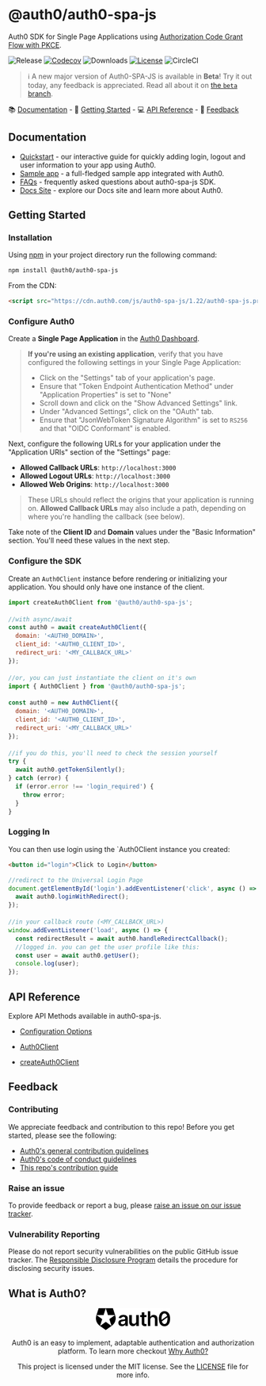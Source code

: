 # @auth0/auth0-spa-js

Auth0 SDK for Single Page Applications using [Authorization Code Grant Flow with PKCE](https://auth0.com/docs/api-auth/tutorials/authorization-code-grant-pkce).

![Release](https://img.shields.io/npm/v/@auth0/auth0-spa-js)
[![Codecov](https://img.shields.io/codecov/c/github/auth0/auth0-spa-js)](https://codecov.io/gh/auth0/auth0-spa-js)
![Downloads](https://img.shields.io/npm/dw/@auth0/auth0-spa-js)
[![License](https://img.shields.io/:license-mit-blue.svg?style=flat)](https://opensource.org/licenses/MIT)
![CircleCI](https://img.shields.io/circleci/build/github/auth0/auth0-spa-js)

> ℹ️ A new major version of Auth0-SPA-JS is available in **Beta**! Try it out today, any feedback is appreciated. Read all about it on [the `beta` branch](https://github.com/auth0/auth0-spa-js/tree/beta).

:books: [Documentation](#documentation) - :rocket: [Getting Started](#getting-started) - :computer: [API Reference](#api-reference) - :speech_balloon: [Feedback](#feedback)

## Documentation

- [Quickstart](https://auth0.com/docs/quickstart/spa/vanillajs/interactive) - our interactive guide for quickly adding login, logout and user information to your app using Auth0.
- [Sample app](https://github.com/auth0-samples/auth0-javascript-samples/tree/master/01-Login) - a full-fledged sample app integrated with Auth0.
- [FAQs](./FAQ.md) - frequently asked questions about auth0-spa-js SDK.
- [Docs Site](https://auth0.com/docs) - explore our Docs site and learn more about Auth0.

## Getting Started

### Installation

Using [npm](https://npmjs.org) in your project directory run the following command:

```sh
npm install @auth0/auth0-spa-js
```

From the CDN:

```html
<script src="https://cdn.auth0.com/js/auth0-spa-js/1.22/auth0-spa-js.production.js"></script>
```

### Configure Auth0

Create a **Single Page Application** in the [Auth0 Dashboard](https://manage.auth0.com/#/applications).

> **If you're using an existing application**, verify that you have configured the following settings in your Single Page Application:
>
> - Click on the "Settings" tab of your application's page.
> - Ensure that "Token Endpoint Authentication Method" under "Application Properties" is set to "None"
> - Scroll down and click on the "Show Advanced Settings" link.
> - Under "Advanced Settings", click on the "OAuth" tab.
> - Ensure that "JsonWebToken Signature Algorithm" is set to `RS256` and that "OIDC Conformant" is enabled.

Next, configure the following URLs for your application under the "Application URIs" section of the "Settings" page:

- **Allowed Callback URLs**: `http://localhost:3000`
- **Allowed Logout URLs**: `http://localhost:3000`
- **Allowed Web Origins**: `http://localhost:3000`

> These URLs should reflect the origins that your application is running on. **Allowed Callback URLs** may also include a path, depending on where you're handling the callback (see below).

Take note of the **Client ID** and **Domain** values under the "Basic Information" section. You'll need these values in the next step.

### Configure the SDK

Create an `Auth0Client` instance before rendering or initializing your application. You should only have one instance of the client.

```js
import createAuth0Client from '@auth0/auth0-spa-js';

//with async/await
const auth0 = await createAuth0Client({
  domain: '<AUTH0_DOMAIN>',
  client_id: '<AUTH0_CLIENT_ID>',
  redirect_uri: '<MY_CALLBACK_URL>'
});

//or, you can just instantiate the client on it's own
import { Auth0Client } from '@auth0/auth0-spa-js';

const auth0 = new Auth0Client({
  domain: '<AUTH0_DOMAIN>',
  client_id: '<AUTH0_CLIENT_ID>',
  redirect_uri: '<MY_CALLBACK_URL>'
});

//if you do this, you'll need to check the session yourself
try {
  await auth0.getTokenSilently();
} catch (error) {
  if (error.error !== 'login_required') {
    throw error;
  }
}
```

### Logging In

You can then use login using the `Auth0Client instance you created:

```html
<button id="login">Click to Login</button>
```

```js
//redirect to the Universal Login Page
document.getElementById('login').addEventListener('click', async () => {
  await auth0.loginWithRedirect();
});

//in your callback route (<MY_CALLBACK_URL>)
window.addEventListener('load', async () => {
  const redirectResult = await auth0.handleRedirectCallback();
  //logged in. you can get the user profile like this:
  const user = await auth0.getUser();
  console.log(user);
});
```

## API Reference

Explore API Methods available in auth0-spa-js.

- [Configuration Options](https://auth0.github.io/auth0-spa-js/interfaces/auth0clientoptions.html)

- [Auth0Client](https://auth0.github.io/auth0-spa-js/classes/auth0client.html)
- [createAuth0Client](https://auth0.github.io/auth0-spa-js/globals.html#createauth0client)

## Feedback

### Contributing

We appreciate feedback and contribution to this repo! Before you get started, please see the following:

- [Auth0's general contribution guidelines](https://github.com/auth0/open-source-template/blob/master/GENERAL-CONTRIBUTING.md)
- [Auth0's code of conduct guidelines](https://github.com/auth0/open-source-template/blob/master/CODE-OF-CONDUCT.md)
- [This repo's contribution guide](./CONTRIBUTING.md)

### Raise an issue

To provide feedback or report a bug, please [raise an issue on our issue tracker](https://github.com/auth0/auth0-spa-js/issues).

### Vulnerability Reporting

Please do not report security vulnerabilities on the public GitHub issue tracker. The [Responsible Disclosure Program](https://auth0.com/whitehat) details the procedure for disclosing security issues.

## What is Auth0?

<p align="center">
  <picture>
    <source media="(prefers-color-scheme: dark)" srcset="./auth_dark_mode.png" width="150">
    <source media="(prefers-color-scheme: light)" srcset="./auth_light_mode.png" width="150">
    <img alt="Auth0 Logo" src="./auth0_light_mode.png" width="150">
  </picture>
</p>
<p align="center">
  Auth0 is an easy to implement, adaptable authentication and authorization platform. To learn more checkout <a href="https://auth0.com/why-auth0">Why Auth0?</a>
</p>
<p align="center">
  This project is licensed under the MIT license. See the <a href="./LICENSE"> LICENSE</a> file for more info.
</p>
